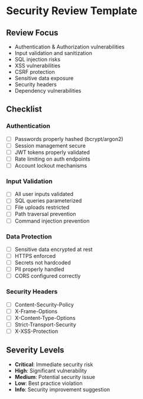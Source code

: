 # Security Review Template

## Review Focus
- Authentication & Authorization vulnerabilities
- Input validation and sanitization
- SQL injection risks
- XSS vulnerabilities
- CSRF protection
- Sensitive data exposure
- Security headers
- Dependency vulnerabilities

## Checklist

### Authentication
- [ ] Passwords properly hashed (bcrypt/argon2)
- [ ] Session management secure
- [ ] JWT tokens properly validated
- [ ] Rate limiting on auth endpoints
- [ ] Account lockout mechanisms

### Input Validation
- [ ] All user inputs validated
- [ ] SQL queries parameterized
- [ ] File uploads restricted
- [ ] Path traversal prevention
- [ ] Command injection prevention

### Data Protection
- [ ] Sensitive data encrypted at rest
- [ ] HTTPS enforced
- [ ] Secrets not hardcoded
- [ ] PII properly handled
- [ ] CORS configured correctly

### Security Headers
- [ ] Content-Security-Policy
- [ ] X-Frame-Options
- [ ] X-Content-Type-Options
- [ ] Strict-Transport-Security
- [ ] X-XSS-Protection

## Severity Levels
- **Critical**: Immediate security risk
- **High**: Significant vulnerability
- **Medium**: Potential security issue
- **Low**: Best practice violation
- **Info**: Security improvement suggestion